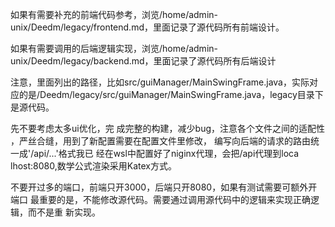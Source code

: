 如果有需要补充的前端代码参考，浏览/home/admin-unix/Deedm/legacy/frontend.md，里面记录了源代码所有前端设计。

如果有需要调用的后端逻辑实现，浏览/home/admin-unix/Deedm/legacy/backend.md，里面记录了源代码所有后端设计

注意，里面列出的路径，比如src/guiManager/MainSwingFrame.java，实际对应的是/Deedm/legacy/src/guiManager/MainSwingFrame.java，legacy目录下是源代码。

先不要考虑太多ui优化，完
  成完整的构建，减少bug，注意各个文件之间的适配性
  ，严丝合缝，用到了新配置需要在配置文件里修改，
  编写向后端的请求的路由统一成'/api/...'格式我已
  经在wsl中配置好了niginx代理，会把/api代理到loca
  lhost:8080,数学公式渲染采用Katex方式。

不要开过多的端口，前端只开3000，后端只开8080，如果有测试需要可额外开端口
最重要的是，不能修改源代码。需要通过调用源代码中的逻辑来实现正确逻辑，而不是重
  新实现。